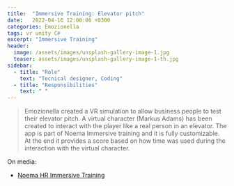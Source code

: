 ```yaml
---
title:  "Immersive Training: Elevator pitch"
date:   2022-04-16 12:00:00 +0300
categories: Emozionella
tags: vr unity C#
excerpt: "Immersive Training"
header:
  image: /assets/images/unsplash-gallery-image-1.jpg
  teaser: assets/images/unsplash-gallery-image-1-th.jpg
sidebar:
  - title: "Role"
    text: "Tecnical designer, Coding"
  - title: "Responsibilities"
    text: " "
---
```


> Emozionella created a VR simulation to allow business people to test their elevator pitch. A virtual character (Markus Adams) has been created to interact with the player like a real person in an elevator. The app is part of Noema Immersive training and it is fully customizable. At the end it provides a score based on how time was used during the interaction with the virtual character.


On media:
* [Noema HR Immersive Training](https://www.linkedin.com/posts/emozionella-s-l-_noema-immersive-training-virtual-reality-ugcPost-6777160452846694400-jJsS?utm_source=share&utm_medium=member_desktop)